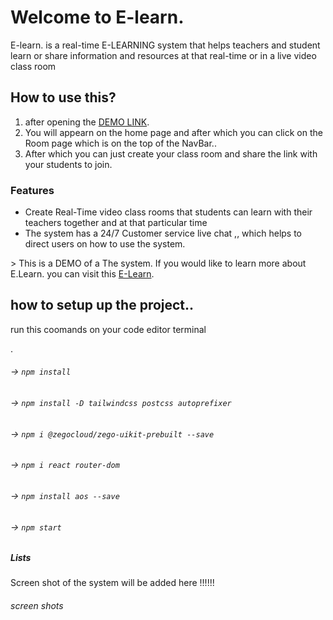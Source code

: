 # Welcome to E-learn.

E-learn. is a real-time E-LEARNING system that helps teachers and student learn or share information and resources at that real-time or in a live video class room

## How to use this?

1. after opening the [DEMO LINK](https://e-learning-sytem.vercel.app/).
2. You will appearn on the home page and after which you can click on the Room page which is on the top of the NavBar.. 
3. After which you can just create your class room and share the link with your students to join.

### Features

-  Create Real-Time video class rooms that students can learn with their teachers together and at that particular time 
- The system has a 24/7 Customer service live chat ,, which helps to direct users on how to use the system.

&gt; This is a DEMO of a The system. If you would like to learn more about E.Learn.  you can visit this [E-Learn](https://e-learning-sytem.vercel.app/).

## how to setup up the project..

run this coomands on your code editor terminal

.
###### -> `npm install`
###### -> `npm install -D tailwindcss postcss autoprefixer`
###### -> `npm i @zegocloud/zego-uikit-prebuilt --save`
###### -> `npm i react router-dom`
###### -> `npm install aos --save`
###### -> `npm start`



##### Lists 

Screen shot of the system will be added here  !!!!!!

###### screen shots